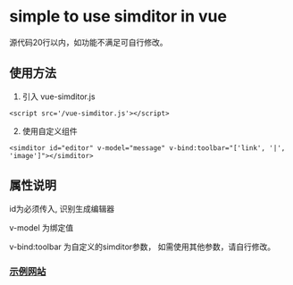 # simple to use simditor in vue

源代码20行以内，如功能不满足可自行修改。

## 使用方法
1. 引入 vue-simditor.js

```
<script src='/vue-simditor.js'></script>
```

2. 使用自定义组件

```
<simditor id="editor" v-model="message" v-bind:toolbar="['link', '|', 'image']"></simditor>
```


## 属性说明
id为必须传入, 识别生成编辑器

v-model 为绑定值

v-bind:toolbar 为自定义的simditor参数， 如需使用其他参数，请自行修改。


### [示例网站](https://tans.github.io/vue-simditor/demo.html)